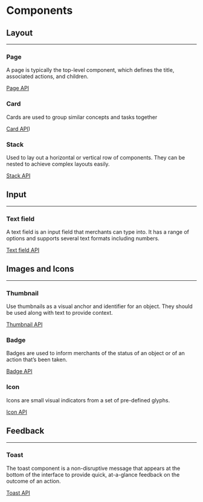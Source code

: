 # Components

## Layout
---
### Page
A page is typically the top-level component, which defines the title, associated actions, and children.

[Page API](Page.ts)

### Card
Cards are used to group similar concepts and tasks together

[Card API](../packages/app-extensions-polaris-components/src/client/core/components/Card.ts))

### Stack
Used to lay out a horizontal or vertical row of components.  They can be nested to achieve complex layouts easily.

[Stack API](../packages/app-extensions-polaris-components/src/client/core/components/Stack.ts)

## Input
---

### Text field
A text field is an input field that merchants can type into. It has a range of options and supports several text formats including numbers.

[Text field API](TextField.ts)

## Images and Icons
---

### Thumbnail
Use thumbnails as a visual anchor and identifier for an object. They should be used along with text to provide context.

[Thumbnail API](Thumbnail.ts)

### Badge
Badges are used to inform merchants of the status of an object or of an action that’s been taken.

[Badge API](Badge.ts)

### Icon
Icons are small visual indicators from a set of pre-defined glyphs. 

[Icon API](Icon.ts)

## Feedback
---

### Toast
The toast component is a non-disruptive message that appears at the bottom of the interface to provide quick, at-a-glance feedback on the outcome of an action.

[Toast API](Toast.ts)